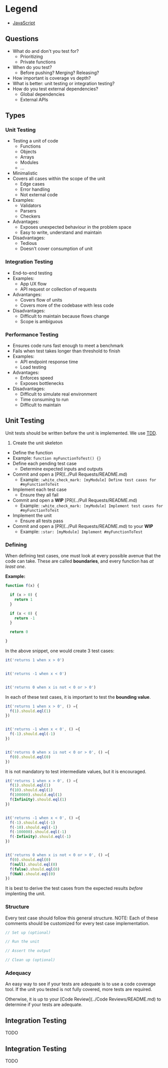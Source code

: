 # Legend

* [JavaScript](JavaScript.md)


## Questions


* What do and don't you test for?
  * Prioritizing
  * Private functions
* When do you test?
  * Before pushing? Merging? Releasing?
* How important is coverage vs depth?
* What is better: unit testing or integration testing?
* How do you test external dependencies?
  * Global dependencies
  * External APIs



## Types

### Unit Testing

* Testing a unit of code
  * Functions
  * Objects
  * Arrays
  * Modules
  * ...
* Minimalistic
* Covers all cases within the scope of the unit
  * Edge cases
  * Error handling
  * Not external code
* Examples:
  * Validators
  * Parsers
  * Checkers
* Advantages:
  * Exposes unexpected behaviour in the problem space
  * Easy to write, understand and maintain
* Disadvantages:
  * Tedious
  * Doesn't cover consumption of unit



### Integration Testing

* End-to-end testing
* Examples:
  * App UX flow
  * API request or collection of requests
* Advantanges:
  * Covers flow of units
  * Covers more of the codebase with less code
* Disadvantages:
  * Difficult to maintain because flows change
  * Scope is ambiguous



### Performance Testing

* Ensures code runs fast enough to meet a benchmark
* Fails when test takes longer than threshold to finish
* Examples:
  * API endpoint response time
  * Load testing
* Advantages:
  * Enforces speed
  * Exposes bottlenecks
* Disadvantages:
  * Difficult to simulate real environment
  * Time consuming to run
  * Difficult to maintain



## Unit Testing

Unit tests should be written before the unit is implemented. We use [TDD](https://en.wikipedia.org/wiki/Test-driven_development).

1. Create the unit skeleton
  * Define the function
  * Example: `function myFunctionToTest() {}`
* Define each pending test case
  * Determine expected inputs and outputs
* Commit and open a [PR](../Pull Requests/README.md)
  * Example: `:white_check_mark: [myModule] Define test cases for #myFunctionToTest`
* Implement each test case
  * Ensure they all fail
* Commit and open a **WIP** [PR](../Pull Requests/README.md)
  * Example: `:white_check_mark: [myModule] Implement test cases for #myFunctionToTest`
* Implement the unit
  * Ensure all tests pass
* Commit and open a [PR](../Pull Requests/README.md) to your **WIP**
  * Example: `:star: [myModule] Implement #myFunctionToTest`



### Defining

When defining test cases, one must look at every possible avenue that the code can take. These are called **boundaries**, and every function has _at least one_.

**Example:**

```jsx
function f(x) {

  if (x > 0) {
    return 1
  }

  if (x < 0) {
    return -1
  }

  return 0

}
```

In the above snippet, one would create 3 test cases:
```jsx
it('returns 1 when x > 0')


it('returns -1 when x < 0')


it('returns 0 when x is not < 0 or > 0')
```

In each of these test cases, it is important to test the **bounding value**.
```jsx
it('returns 1 when x > 0', () ={
  f(1).should.eql(1)
})


it('returns -1 when x < 0', () ={
  f(-1).should.eql(-1)
})


it('returns 0 when x is not < 0 or > 0', () ={
  f(0).should.eql(0)
})
```

It is not mandatory to test intermediate values, but it is encouraged.
```jsx
it('returns 1 when x > 0', () ={
  f(1).should.eql(1)
  f(10).should.eql(1)
  f(100000).should.eql(1)
  f(Infinity).should.eql(1)
})


it('returns -1 when x < 0', () ={
  f(-1).should.eql(-1)
  f(-10).should.eql(-1)
  f(-100000).should.eql(-1)
  f(-Infinity).should.eql(-1)
})


it('returns 0 when x is not < 0 or > 0', () ={
  f(0).should.eql(0)
  f(null).should.eql(0)
  f(false).should.eql(0)
  f(NaN).should.eql(0)
})
```

It is best to derive the test cases from the expected results _before_ implenting the unit.



### Structure

Every test case should follow this general structure.
NOTE: Each of these comments should be customized for every test case implementation.

```jsx
// Set up (optional)

// Run the unit

// Assert the output

// Clean up (optional)
```



### Adequacy

An easy way to see if your tests are adequate is to use a code coverage tool. If the unit you tested is not fully covered, more tests are required.

Otherwise, it is up to your [Code Review](../Code Reviews/README.md) to determine if your tests are adequate.



## Integration Testing

TODO


## Integration Testing

TODO